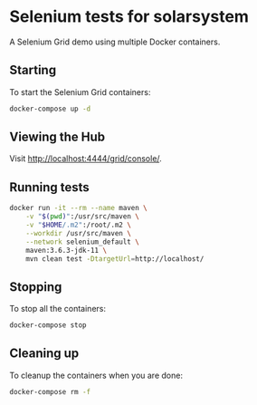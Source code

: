 # Selenium tests for solarsystem

A Selenium Grid demo using multiple Docker containers.

## Starting

To start the Selenium Grid containers:

```bash
docker-compose up -d
```

## Viewing the Hub

Visit <http://localhost:4444/grid/console/>.

## Running tests

```bash
docker run -it --rm --name maven \
    -v "$(pwd)":/usr/src/maven \
    -v "$HOME/.m2":/root/.m2 \
    --workdir /usr/src/maven \
    --network selenium_default \
    maven:3.6.3-jdk-11 \
    mvn clean test -DtargetUrl=http://localhost/
```

## Stopping

To stop all the containers:

```bash
docker-compose stop
```

## Cleaning up

To cleanup the containers when you are done:

```bash
docker-compose rm -f
```
